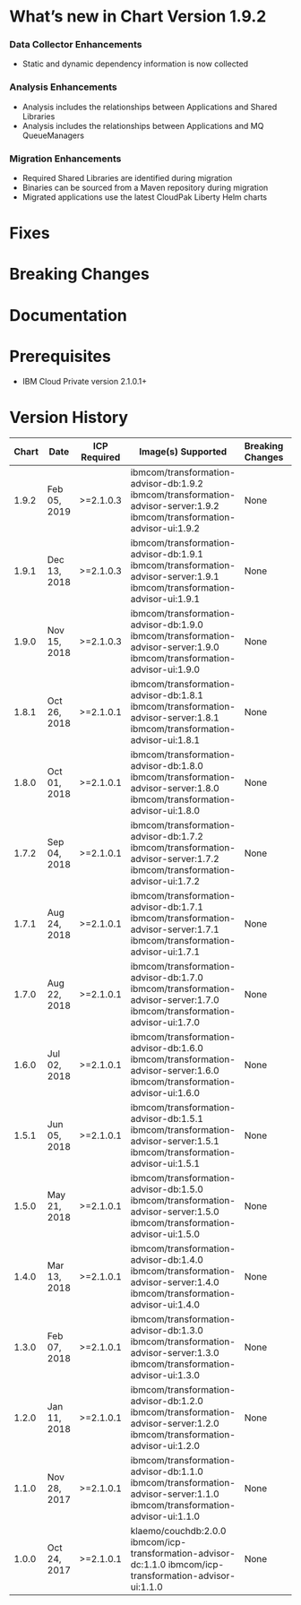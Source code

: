# What’s new in Chart Version 1.9.2
### Data Collector Enhancements
 - Static and dynamic dependency information is now collected
### Analysis Enhancements
 - Analysis includes the relationships between Applications and Shared Libraries
 - Analysis includes the relationships between Applications and MQ QueueManagers
### Migration Enhancements
 - Required Shared Libraries are identified during migration
 - Binaries can be sourced from a Maven repository during migration
 - Migrated applications use the latest CloudPak Liberty Helm charts

# Fixes

# Breaking Changes

# Documentation

# Prerequisites
* IBM Cloud Private version 2.1.0.1+

# Version History
| Chart | Date | ICP Required | Image(s) Supported | Breaking Changes | Details |
| ----- | ---- | ------------ | ------------------ | ---------------- | ------- |
| 1.9.2 | Feb 05, 2019| >=2.1.0.3 | ibmcom/transformation-advisor-db:1.9.2 ibmcom/transformation-advisor-server:1.9.2 ibmcom/transformation-advisor-ui:1.9.2 | None | Add Shared Libs, MQManagers|
| 1.9.1 | Dec 13, 2018| >=2.1.0.3 | ibmcom/transformation-advisor-db:1.9.1 ibmcom/transformation-advisor-server:1.9.1 ibmcom/transformation-advisor-ui:1.9.1 | None | DC Enhancements            |
| 1.9.0 | Nov 15, 2018| >=2.1.0.3 | ibmcom/transformation-advisor-db:1.9.0 ibmcom/transformation-advisor-server:1.9.0 ibmcom/transformation-advisor-ui:1.9.0 | None | Improved MQ Analysis       |
| 1.8.1 | Oct 26, 2018| >=2.1.0.1 | ibmcom/transformation-advisor-db:1.8.1 ibmcom/transformation-advisor-server:1.8.1 ibmcom/transformation-advisor-ui:1.8.1 | None | Data Collector Patch       |
| 1.8.0 | Oct 01, 2018| >=2.1.0.1 | ibmcom/transformation-advisor-db:1.8.0 ibmcom/transformation-advisor-server:1.8.0 ibmcom/transformation-advisor-ui:1.8.0 | None | MQ Analysis                | 
| 1.7.2 | Sep 04, 2018| >=2.1.0.1 | ibmcom/transformation-advisor-db:1.7.2 ibmcom/transformation-advisor-server:1.7.2 ibmcom/transformation-advisor-ui:1.7.2 | None | Complexity Fix             |
| 1.7.1 | Aug 24, 2018| >=2.1.0.1 | ibmcom/transformation-advisor-db:1.7.1 ibmcom/transformation-advisor-server:1.7.1 ibmcom/transformation-advisor-ui:1.7.1 | None | Patch for new Micro Climate|
| 1.7.0 | Aug 22, 2018| >=2.1.0.1 | ibmcom/transformation-advisor-db:1.7.0 ibmcom/transformation-advisor-server:1.7.0 ibmcom/transformation-advisor-ui:1.7.0 | None | Migrate JBoss and WebLogic |
| 1.6.0 | Jul 02, 2018| >=2.1.0.1 | ibmcom/transformation-advisor-db:1.6.0 ibmcom/transformation-advisor-server:1.6.0 ibmcom/transformation-advisor-ui:1.6.0 | None | Add authentication         |
| 1.5.1 | Jun 05, 2018| >=2.1.0.1 | ibmcom/transformation-advisor-db:1.5.1 ibmcom/transformation-advisor-server:1.5.1 ibmcom/transformation-advisor-ui:1.5.1 | None | Patch for new Micro Climate|
| 1.5.0 | May 21, 2018| >=2.1.0.1 | ibmcom/transformation-advisor-db:1.5.0 ibmcom/transformation-advisor-server:1.5.0 ibmcom/transformation-advisor-ui:1.5.0 | None | Automate migration         |
| 1.4.0 | Mar 13, 2018| >=2.1.0.1 | ibmcom/transformation-advisor-db:1.4.0 ibmcom/transformation-advisor-server:1.4.0 ibmcom/transformation-advisor-ui:1.4.0 | None | Add deployment artifacts   |
| 1.3.0 | Feb 07, 2018| >=2.1.0.1 | ibmcom/transformation-advisor-db:1.3.0 ibmcom/transformation-advisor-server:1.3.0 ibmcom/transformation-advisor-ui:1.3.0 | None | Configurable dev costs     |
| 1.2.0 | Jan 11, 2018| >=2.1.0.1 | ibmcom/transformation-advisor-db:1.2.0 ibmcom/transformation-advisor-server:1.2.0 ibmcom/transformation-advisor-ui:1.2.0 | None | Helper migration artifacts |
| 1.1.0 | Nov 28, 2017| >=2.1.0.1 | ibmcom/transformation-advisor-db:1.1.0 ibmcom/transformation-advisor-server:1.1.0 ibmcom/transformation-advisor-ui:1.1.0 | None | DC for multiple OSs        |
| 1.0.0 | Oct 24, 2017| >=2.1.0.1 | klaemo/couchdb:2.0.0 ibmcom/icp-transformation-advisor-dc:1.1.0 ibmcom/icp-transformation-advisor-ui:1.1.0               | None | Initial catalog entry      |
